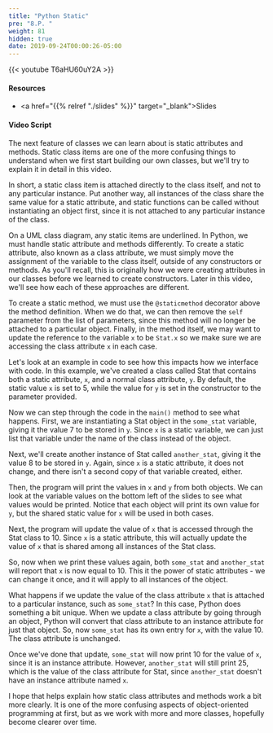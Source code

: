 ```yaml
---
title: "Python Static"
pre: "8.P. "
weight: 81
hidden: true
date: 2019-09-24T00:00:26-05:00
---
```


{{< youtube T6aHU60uY2A >}}

#### Resources

* <a href="{{% relref "./slides" %}}" target="_blank">Slides</a>

#### Video Script

The next feature of classes we can learn about is static attributes and methods. Static class items are one of the more confusing things to understand when we first start building our own classes, but we'll try to explain it in detail in this video.

In short, a static class item is attached directly to the class itself, and not to any particular instance. Put another way, all instances of the class share the same value for a static attribute, and static functions can be called without instantiating an object first, since it is not attached to any particular instance of the class.

On a UML class diagram, any static items are underlined. In Python, we must handle static attribute and methods differently. To create a static attribute, also known as a class attribute, we must simply move the assignment of the variable to the class itself, outside of any constructors or methods. As you'll recall, this is originally how we were creating attributes in our classes before we learned to create constructors. Later in this video, we'll see how each of these approaches are different.

To create a static method, we must use the `@staticmethod` decorator above the method definition. When we do that, we can then remove the `self` parameter from the list of parameters, since this method will no longer be attached to a particular object. Finally, in the method itself, we may want to update the reference to the variable `x` to be `Stat.x` so we make sure we are accessing the class attribute `x` in each case.

Let's look at an example in code to see how this impacts how we interface with code. In this example, we've created a class called Stat that contains both a static attribute, `x`, and a normal class attribute, `y`. By default, the static value `x` is set to 5, while the value for `y` is set in the constructor to the parameter provided.

Now we can step through the code in the `main()` method to see what happens. First, we are instantiating a Stat object in the `some_stat` variable, giving it the value 7 to be stored in `y`. Since `x` is a static variable, we can just list that variable under the name of the class instead of the object.

Next, we'll create another instance of Stat called `another_stat`, giving it the value 8 to be stored in `y`. Again, since `x` is a static attribute, it does not change, and there isn't a second copy of that variable created, either.

Then, the program will print the values in `x` and `y` from both objects. We can look at the variable values on the bottom left of the slides to see what values would be printed. Notice that each object will print its own value for `y`, but the shared static value for `x` will be used in both cases.

Next, the program will update the value of `x` that is accessed through the Stat class to 10. Since `x` is a static attribute, this will actually update the value of `x` that is shared among all instances of the Stat class.

So, now when we print these values again, both `some_stat` and `another_stat` will report that `x` is now equal to 10. This it the power of static attributes - we can change it once, and it will apply to all instances of the object.

What happens if we update the value of the class attribute `x` that is attached to a particular instance, such as `some_stat`? In this case, Python does something a bit unique. When we update a class attribute by going through an object, Python will convert that class attribute to an instance attribute for just that object. So, now `some_stat` has its own entry for `x`, with the value 10. The class attribute is unchanged.

Once we've done that update, `some_stat` will now print 10 for the value of `x`, since it is an instance attribute. However, `another_stat` will still print 25, which is the value of the class attribute for Stat, since `another_stat` doesn't have an instance attribute named `x`.

I hope that helps explain how static class attributes and methods work a bit more clearly. It is one of the more confusing aspects of object-oriented programming at first, but as we work with more and more classes, hopefully become clearer over time.
